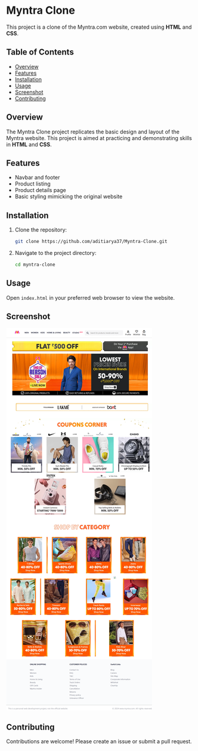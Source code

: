 # Myntra Clone

This project is a clone of the Myntra.com website, created using **HTML** and **CSS**.

## Table of Contents
- [Overview](#overview)
- [Features](#features)
- [Installation](#installation)
- [Usage](#usage)
- [Screenshot](#screenshot)
- [Contributing](#contributing)

## Overview
The Myntra Clone project replicates the basic design and layout of the Myntra website. This project is aimed at practicing and demonstrating skills in **HTML** and **CSS**.

## Features
- Navbar and footer
- Product listing
- Product details page
- Basic styling mimicking the original website

## Installation
1. Clone the repository:
    ```sh
    git clone https://github.com/aditiarya37/Myntra-Clone.git
    ```
2. Navigate to the project directory:
    ```sh
    cd myntra-clone
    ```

## Usage
Open `index.html` in your preferred web browser to view the website.

## Screenshot
![Home Page](Images/Myntra-Clone-Screenshot.png)

## Contributing
Contributions are welcome! Please create an issue or submit a pull request.
